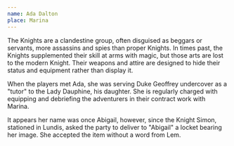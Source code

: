 ```yaml
---
name: Ada Dalton
place: Marina
---
```

The Knights are a clandestine group, often disguised as beggars or servants, more assassins and spies than proper Knights. In times past, the Knights supplemented their skill at arms with magic, but those arts are lost to the modern Knight. Their weapons and attire are designed to hide their status and equipment rather than display it. 

When the players met Ada, she was serving Duke Geoffrey undercover as a "tutor" to the Lady Dauphine, his daughter. She is regularly charged with equipping and debriefing the adventurers in their contract work with Marina. 

It appears her name was once Abigail, however, since the Knight Simon, stationed in Lundis, asked the party to deliver to "Abigail" a locket bearing her image. She accepted the item without a word from Lem. 